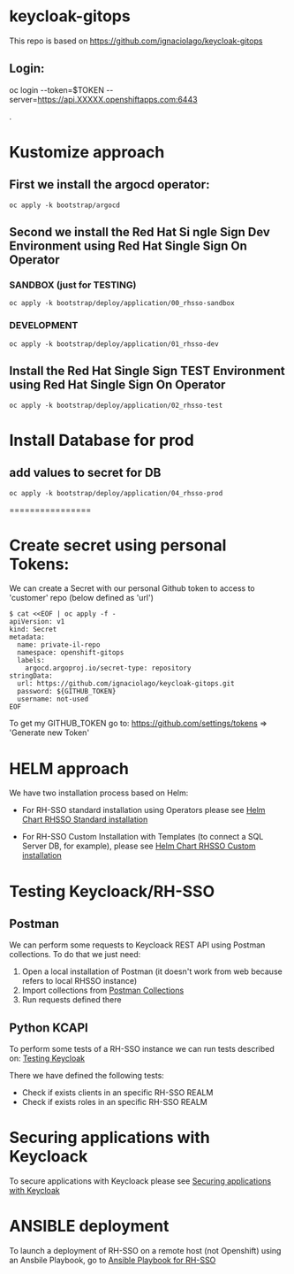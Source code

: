 # keycloak-gitops

This repo is based on https://github.com/ignaciolago/keycloak-gitops


## Login: 
oc login --token=$TOKEN --server=https://api.XXXXX.openshiftapps.com:6443


.
# Kustomize approach
## First we install the argocd operator:
```
oc apply -k bootstrap/argocd
```
## Second we install the Red Hat Si	ngle Sign Dev Environment using Red Hat Single Sign On Operator

### SANDBOX (just for TESTING)
```
oc apply -k bootstrap/deploy/application/00_rhsso-sandbox
```

### DEVELOPMENT
```
oc apply -k bootstrap/deploy/application/01_rhsso-dev
```

## Install the Red Hat Single Sign TEST Environment using Red Hat Single Sign On Operator
```
oc apply -k bootstrap/deploy/application/02_rhsso-test
```

# Install Database for prod
## add values to secret for DB
```
oc apply -k bootstrap/deploy/application/04_rhsso-prod
```


================
# Create secret using personal Tokens:
We can create a Secret with our personal Github token to access to 'customer' repo (below defined as 'url')
```
$ cat <<EOF | oc apply -f -
apiVersion: v1
kind: Secret
metadata:
  name: private-il-repo
  namespace: openshift-gitops
  labels:
    argocd.argoproj.io/secret-type: repository
stringData:
  url: https://github.com/ignaciolago/keycloak-gitops.git
  password: ${GITHUB_TOKEN}
  username: not-used
EOF
```

To get my GITHUB_TOKEN go to: https://github.com/settings/tokens => 'Generate new Token'



# HELM approach
We have two installation process based on Helm:

- For RH-SSO standard installation using Operators please see [Helm Chart RHSSO Standard installation](./rhsso-operator/README.md)

- For RH-SSO Custom Installation with Templates (to connect a SQL Server DB, for example), please see [Helm Chart RHSSO Custom installation](./helm-charts/README.md)



# Testing Keycloack/RH-SSO
## Postman
We can perform some requests to Keycloack REST API using Postman collections.
To do that we just need:
1. Open a local installation of Postman (it doesn't work from web because refers to local RHSSO instance)
2. Import collections from [Postman Collections](./testing_rhsso/postman/01.LOCAL-SSO.postman_collection.json)
3. Run requests defined there

## Python KCAPI
To perform some tests of a RH-SSO instance we can run tests described on: [Testing Keycloak](./testing_rhsso/README.md)

There we have defined the following tests:

- Check if exists clients in an specific RH-SSO REALM
- Check if exists roles in an specific RH-SSO REALM

# Securing applications with Keycloack
To secure applications with Keycloack please see [Securing applications with Keycloak](./secured-apps/README.md)

# ANSIBLE deployment
To launch a deployment of RH-SSO on a remote host (not Openshift) using an Ansbile Playbook, go to [Ansible Playbook for RH-SSO](./ansible/README.md)
